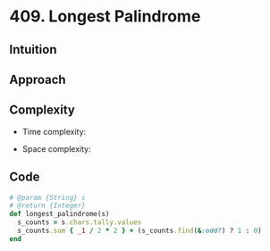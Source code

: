 # 409. Longest Palindrome

## Intuition

## Approach
<!-- Describe your approach to solving the problem. -->

## Complexity

- Time complexity:
<!-- Add your time complexity here, e.g. $$O(n)$$ -->

- Space complexity:
<!-- Add your space complexity here, e.g. $$O(n)$$ -->

## Code

```ruby
# @param {String} s
# @return {Integer}
def longest_palindrome(s)
  s_counts = s.chars.tally.values
  s_counts.sum { _1 / 2 * 2 } + (s_counts.find(&:odd?) ? 1 : 0)
end
```
